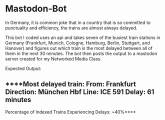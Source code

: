 # Mastodon-Bot

In Germany, it is common joke that in a country that is so committed to punctuality and efficiency, the trains are almost always delayed. 

This bot I coded uses an api and takes seven of the busiest train stations in Germany (Frankfurt, Munich, Cologne, Hamburg, Berlin, Stuttgart, and Hanover) and figures out which train is the most delayed between all of them in the next 30 minutes. The bot then posts the output to a mastodon server created for my Networked Media Class.

Expected Output:

****Most delayed train:
From: Frankfurt
Direction: München Hbf
Line: ICE 591
Delay: 61 minutes
----------------------------------------
Percentage of Indexed Trains Experiencing Delays: ~40%****
